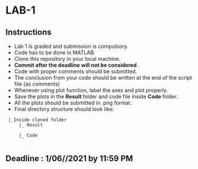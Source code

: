 # LAB-1

## Instructions
 - Lab 1 is graded and submission is compulsory.
 - Code has to be done in MATLAB.
 - Clone this repository in your local machine.
 - <strong> Commit after the deadline will not be considered </strong>.
 - Code with proper comments should be submitted.
 - The conclusion from your code should be written at the end of the script file (as comments) 
 - Whenever using plot function, label the axes and plot properly.
 - Save the plots in the <strong> Result </strong> folder and code file inside <strong> Code </strong> folder.
 - All the plots should be submitted in .png format.
 - Final directory structure should look like: <br>

```
 |_Inside cloned folder
     |_ Result
               
     |_ Code
               

```                   

## Deadline : 1/06//2021 by 11:59 PM

